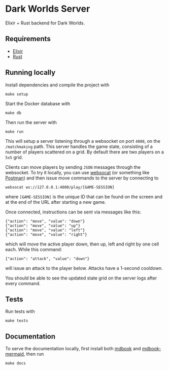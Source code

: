 # Dark Worlds Server

Elixir + Rust backend for Dark Worlds.

## Requirements

- [Elixir](https://elixir-lang.org/)
- [Rust](https://www.rust-lang.org/tools/install)

## Running locally

Install dependencies and compile the project with

```
make setup
```

Start the Docker database with

```
make db
```

Then run the server with

```
make run
```
This will setup a server listening through a websocket on port `4000`, on the `/matchmaking` path. This server handles the game state, consisting of a number of players scattered on a grid. By default there are two players on a `5x5` grid.

Clients can move players by sending `JSON` messages through the websocket. To try it locally, you can use [websocat](https://github.com/vi/websocat) (or something like [Postman](https://www.postman.com/)) and then issue move commands to the server by connecting to

```
websocat ws://127.0.0.1:4000/play/[GAME-SESSION]
```
where `[GAME-SESSION]` is the unique ID that can be found on the screen and at the end of the URL after starting a new game.

Once connected, instructions can be sent via messages like this:

```
{"action": "move", "value": "down"}
{"action": "move", "value": "up"}
{"action": "move", "value": "left"}
{"action": "move", "value": "right"}
```

which will move the active player down, then up, left and right by one cell each. While this command:

```
{"action": "attack", "value": "down"}
```

will issue an attack to the player below. Attacks have a 1-second cooldown.

You should be able to see the updated state grid on the server logs after every command.

## Tests

Run tests with

```
make tests
```

## Documentation

To serve the documentation locally, first install both [mdbook](https://rust-lang.github.io/mdBook/guide/installation.html) and [mdbook-mermaid](https://github.com/badboy/mdbook-mermaid#installation), then run

```
make docs
```
